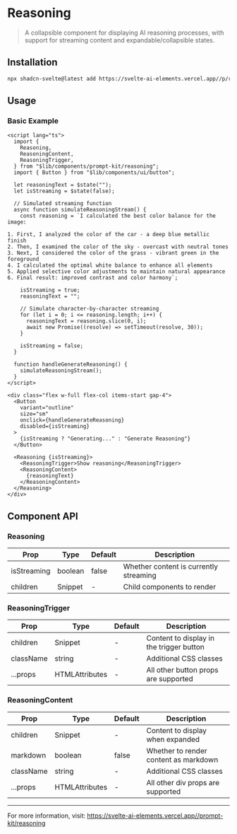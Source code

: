 # Reasoning

> A collapsible component for displaying AI reasoning processes, with support for streaming content and expandable/collapsible states.

## Installation

```bash
npx shadcn-svelte@latest add https://svelte-ai-elements.vercel.app//p/reasoning.json
```

## Usage

### Basic Example

```svelte
<script lang="ts">
  import {
    Reasoning,
    ReasoningContent,
    ReasoningTrigger,
  } from "$lib/components/prompt-kit/reasoning";
  import { Button } from "$lib/components/ui/button";

  let reasoningText = $state("");
  let isStreaming = $state(false);

  // Simulated streaming function
  async function simulateReasoningStream() {
    const reasoning = `I calculated the best color balance for the image:

1. First, I analyzed the color of the car - a deep blue metallic finish
2. Then, I examined the color of the sky - overcast with neutral tones
3. Next, I considered the color of the grass - vibrant green in the foreground
4. I calculated the optimal white balance to enhance all elements
5. Applied selective color adjustments to maintain natural appearance
6. Final result: improved contrast and color harmony`;

    isStreaming = true;
    reasoningText = "";

    // Simulate character-by-character streaming
    for (let i = 0; i <= reasoning.length; i++) {
      reasoningText = reasoning.slice(0, i);
      await new Promise((resolve) => setTimeout(resolve, 30));
    }

    isStreaming = false;
  }

  function handleGenerateReasoning() {
    simulateReasoningStream();
  }
</script>

<div class="flex w-full flex-col items-start gap-4">
  <Button
    variant="outline"
    size="sm"
    onclick={handleGenerateReasoning}
    disabled={isStreaming}
  >
    {isStreaming ? "Generating..." : "Generate Reasoning"}
  </Button>

  <Reasoning {isStreaming}>
    <ReasoningTrigger>Show reasoning</ReasoningTrigger>
    <ReasoningContent>
      {reasoningText}
    </ReasoningContent>
  </Reasoning>
</div>
```

## Component API

### Reasoning

| Prop        | Type    | Default | Description                            |
| ----------- | ------- | ------- | -------------------------------------- |
| isStreaming | boolean | false   | Whether content is currently streaming |
| children    | Snippet | -       | Child components to render             |

### ReasoningTrigger

| Prop      | Type                              | Default | Description                              |
| --------- | --------------------------------- | ------- | ---------------------------------------- |
| children  | Snippet                           | -       | Content to display in the trigger button |
| className | string                            | -       | Additional CSS classes                   |
| ...props  | HTMLAttributes<HTMLButtonElement> | -       | All other button props are supported     |

### ReasoningContent

| Prop      | Type                           | Default | Description                           |
| --------- | ------------------------------ | ------- | ------------------------------------- |
| children  | Snippet                        | -       | Content to display when expanded      |
| markdown  | boolean                        | false   | Whether to render content as markdown |
| className | string                         | -       | Additional CSS classes                |
| ...props  | HTMLAttributes<HTMLDivElement> | -       | All other div props are supported     |

---

For more information, visit: https://svelte-ai-elements.vercel.app//prompt-kit/reasoning

